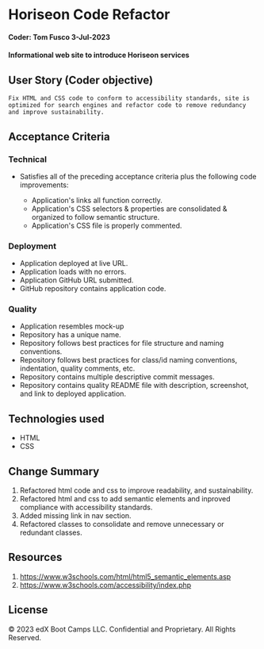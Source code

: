 # Horiseon Code Refactor

#### Coder: Tom Fusco 3-Jul-2023
#### Informational web site to introduce Horiseon services

## User Story (Coder objective)

```
Fix HTML and CSS code to conform to accessibility standards, site is optimized for search engines and refactor code to remove redundancy and improve sustainability.
```

## Acceptance Criteria

### Technical

* Satisfies all of the preceding acceptance criteria plus the following code improvements:

  * Application's links all function correctly.
  * Application's CSS selectors & properties are consolidated & organized to follow semantic structure.
  * Application's CSS file is properly commented.

### Deployment

 * Application deployed at live URL.
 * Application loads with no errors.
 * Application GitHub URL submitted.
 * GitHub repository contains application code.

### Quality

* Application resembles mock-up
* Repository has a unique name.
* Repository follows best practices for file structure and naming conventions.
* Repository follows best practices for class/id naming conventions, indentation, quality comments, etc.
* Repository contains multiple descriptive commit messages.
* Repository contains quality README file with description, screenshot, and link to deployed application.

## Technologies used

 * HTML
 * CSS

## Change Summary

 1. Refactored html code and css to improve readability, and sustainability.
 2. Refactored html and css to add semantic elements and inproved compliance with accessibility standards.
 3. Added missing link in nav section.
 4. Refactored classes to consolidate and remove unnecessary or redundant classes.

## Resources

  1. https://www.w3schools.com/html/html5_semantic_elements.asp
  2. https://www.w3schools.com/accessibility/index.php

## License

© 2023 edX Boot Camps LLC. Confidential and Proprietary. All Rights Reserved.

